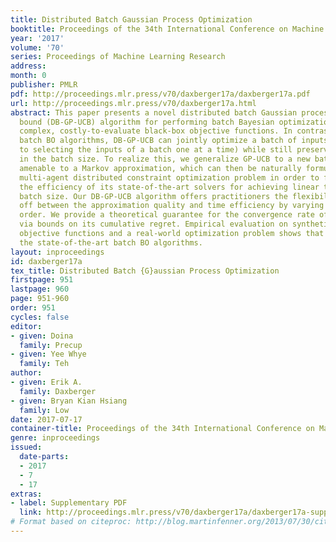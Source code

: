 ```yaml
---
title: Distributed Batch Gaussian Process Optimization
booktitle: Proceedings of the 34th International Conference on Machine Learning
year: '2017'
volume: '70'
series: Proceedings of Machine Learning Research
address: 
month: 0
publisher: PMLR
pdf: http://proceedings.mlr.press/v70/daxberger17a/daxberger17a.pdf
url: http://proceedings.mlr.press/v70/daxberger17a.html
abstract: This paper presents a novel distributed batch Gaussian process upper confidence
  bound (DB-GP-UCB) algorithm for performing batch Bayesian optimization (BO) of highly
  complex, costly-to-evaluate black-box objective functions. In contrast to existing
  batch BO algorithms, DB-GP-UCB can jointly optimize a batch of inputs (as opposed
  to selecting the inputs of a batch one at a time) while still preserving scalability
  in the batch size. To realize this, we generalize GP-UCB to a new batch variant
  amenable to a Markov approximation, which can then be naturally formulated as a
  multi-agent distributed constraint optimization problem in order to fully exploit
  the efficiency of its state-of-the-art solvers for achieving linear time in the
  batch size. Our DB-GP-UCB algorithm offers practitioners the flexibility to trade
  off between the approximation quality and time efficiency by varying the Markov
  order. We provide a theoretical guarantee for the convergence rate of DB-GP-UCB
  via bounds on its cumulative regret. Empirical evaluation on synthetic benchmark
  objective functions and a real-world optimization problem shows that DB-GP-UCB outperforms
  the state-of-the-art batch BO algorithms.
layout: inproceedings
id: daxberger17a
tex_title: Distributed Batch {G}aussian Process Optimization
firstpage: 951
lastpage: 960
page: 951-960
order: 951
cycles: false
editor:
- given: Doina
  family: Precup
- given: Yee Whye
  family: Teh
author:
- given: Erik A.
  family: Daxberger
- given: Bryan Kian Hsiang
  family: Low
date: 2017-07-17
container-title: Proceedings of the 34th International Conference on Machine Learning
genre: inproceedings
issued:
  date-parts:
  - 2017
  - 7
  - 17
extras:
- label: Supplementary PDF
  link: http://proceedings.mlr.press/v70/daxberger17a/daxberger17a-supp.pdf
# Format based on citeproc: http://blog.martinfenner.org/2013/07/30/citeproc-yaml-for-bibliographies/
---
```

